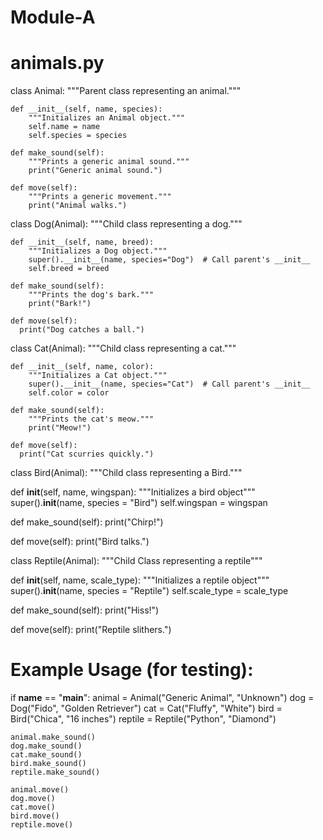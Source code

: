 # Module-A
# animals.py

class Animal:
    """Parent class representing an animal."""

    def __init__(self, name, species):
        """Initializes an Animal object."""
        self.name = name
        self.species = species

    def make_sound(self):
        """Prints a generic animal sound."""
        print("Generic animal sound.")

    def move(self):
        """Prints a generic movement."""
        print("Animal walks.")

class Dog(Animal):
    """Child class representing a dog."""

    def __init__(self, name, breed):
        """Initializes a Dog object."""
        super().__init__(name, species="Dog")  # Call parent's __init__
        self.breed = breed

    def make_sound(self):
        """Prints the dog's bark."""
        print("Bark!")

    def move(self):
      print("Dog catches a ball.")

class Cat(Animal):
    """Child class representing a cat."""

    def __init__(self, name, color):
        """Initializes a Cat object."""
        super().__init__(name, species="Cat")  # Call parent's __init__
        self.color = color

    def make_sound(self):
        """Prints the cat's meow."""
        print("Meow!")

    def move(self):
      print("Cat scurries quickly.")

class Bird(Animal):
  """Child class representing a Bird."""

  def __init__(self, name, wingspan):
    """Initializes a bird object"""
    super().__init__(name, species = "Bird")
    self.wingspan = wingspan

  def make_sound(self):
    print("Chirp!")

  def move(self):
    print("Bird talks.")

class Reptile(Animal):
  """Child Class representing a reptile"""

  def __init__(self, name, scale_type):
    """Initializes a reptile object"""
    super().__init__(name, species = "Reptile")
    self.scale_type = scale_type

  def make_sound(self):
    print("Hiss!")

  def move(self):
    print("Reptile slithers.")

# Example Usage (for testing):
if __name__ == "__main__":
    animal = Animal("Generic Animal", "Unknown")
    dog = Dog("Fido", "Golden Retriever")
    cat = Cat("Fluffy", "White")
    bird = Bird("Chica", "16 inches")
    reptile = Reptile("Python", "Diamond")

    animal.make_sound()
    dog.make_sound()
    cat.make_sound()
    bird.make_sound()
    reptile.make_sound()

    animal.move()
    dog.move()
    cat.move()
    bird.move()
    reptile.move()
